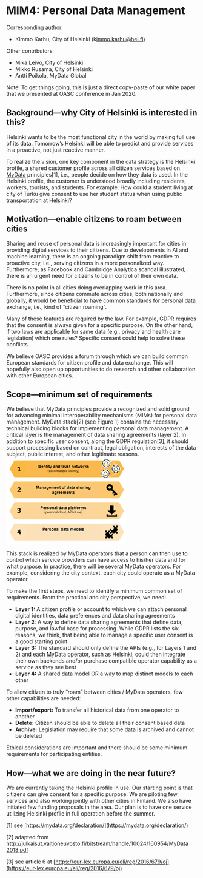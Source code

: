 # MIM4: Personal Data Management

Corresponding author:

* Kimmo Karhu, City of Helsinki \(k[immo.karhu@hel.fi\)](mailto:kimmo.karhu@hel.fi)

Other contributors:

* Mika Leivo, City of Helsinki
* Mikko Rusama, City of Helsinki
* Antti Poikola, MyData Global

Note! To get things going, this is just a direct copy-paste of our white paper that we presented at OASC conference in Jan 2020.

## Background—why City of Helsinki is interested in this? <a id="MIM4:PersonalDataManagement-Background&#x2014;whyCityofHelsinkiisinterestedinthis?"></a>

Helsinki wants to be the most functional city in the world by making full use of its data. Tomorrow’s Helsinki will be able to predict and provide services in a proactive, not just reactive manner.

To realize the vision, one key component in the data strategy is the Helsinki profile, a shared customer profile across all citizen services based on [MyData](https://mydata.org/) principles\[1\], i.e., people decide on how they data is used. In the Helsinki profile, the customer is understood broadly including residents, workers, tourists, and students. For example: How could a student living at city of Turku give consent to use her student status when using public transportation at Helsinki?

## Motivation—enable citizens to roam between cities <a id="MIM4:PersonalDataManagement-Motivation&#x2014;enablecitizenstoroambetweencities"></a>

Sharing and reuse of personal data is increasingly important for cities in providing digital services to their citizens. Due to developments in AI and machine learning, there is an ongoing paradigm shift from reactive to proactive city, i.e., serving citizens in a more personalized way. Furthermore, as Facebook and Cambridge Analytica scandal illustrated, there is an urgent need for citizens to be in control of their own data.

There is no point in all cities doing overlapping work in this area. Furthermore, since citizens commute across cities, both nationally and globally, it would be beneficial to have common standards for personal data exchange, i.e., kind of “citizen roaming”.

Many of these features are required by the law. For example, GDPR requires that the consent is always given for a specific purpose. On the other hand, if two laws are applicable for same data \(e.g., privacy and health care legislation\) which one rules? Specific consent could help to solve these conflicts.

We believe OASC provides a forum through which we can build common European standards for citizen profile and data exchange. This will hopefully also open up opportunities to do research and other collaboration with other European cities.

## Scope—minimum set of requirements <a id="MIM4:PersonalDataManagement-Scope&#x2014;minimumsetofrequirements"></a>

We believe that MyData principles provide a recognized and solid ground for advancing minimal interoperability mechanisms \(MIMs\) for personal data management. MyData stack\[2\] \(see Figure 1\) contains the necessary technical building blocks for implementing personal data management. A critical layer is the management of data sharing agreements \(layer 2\). In addition to specific user consent, along the GDPR regulation\[3\], it should support processing based on contract, legal obligation, interests of the data subject, public interest, and other legitimate reasons.![](../.gitbook/assets/30507021.png)

This stack is realized by MyData operators that a person can then use to control which service providers can have access to his/her data and for what purpose. In practice, there will be several MyData operators. For example, considering the city context, each city could operate as a MyData operator.

To make the first steps, we need to identify a minimum common set of requirements. From the practical and city perspective, we need:

* **Layer 1:** A citizen profile or account to which we can attach personal digital identities, data preferences and data sharing agreements
* **Layer 2:** A way to define data sharing agreements that define data, purpose, and lawful base for processing. While GDPR lists the six reasons, we think, that being able to manage a specific user consent is a good starting point
* **Layer 3:** The standard should only define the APIs \(e.g., for Layers 1 and 2\) and each MyData operator, such as Helsinki, could then integrate their own backends and/or purchase compatible operator capability as a service as they see best
* **Layer 4:** A shared data model OR a way to map distinct models to each other

To allow citizen to truly “roam” between cities / MyData operators, few other capabilities are needed:

* **Import/export:** To transfer all historical data from one operator to another
* **Delete:** Citizen should be able to delete all their consent based data
* **Archive:** Legislation may require that some data is archived and cannot be deleted

Ethical considerations are important and there should be some minimum requirements for participating entities.

## How—what we are doing in the near future? <a id="MIM4:PersonalDataManagement-How&#x2014;whatwearedoinginthenearfuture?"></a>

We are currently taking the Helsinki profile in use. Our starting point is that citizens can give consent for a specific purpose. We are piloting few services and also working jointly with other cities in Finland. We also have initiated few funding proposals in the area. Our plan is to have one service utilizing Helsinki profile in full operation before the summer.  
  


\[1\] see [https://mydata.org/declaration/](https://mydata.org/declaration/)

\[2\] adapted from [http://julkaisut.valtioneuvosto.fi/bitstream/handle/10024/160954/MyData 2018.pdf](http://julkaisut.valtioneuvosto.fi/bitstream/handle/10024/160954/MyData%202018.pdf)

\[3\] see article 6 at [https://eur-lex.europa.eu/eli/reg/2016/679/oj](https://eur-lex.europa.eu/eli/reg/2016/679/oj)

